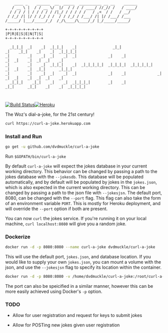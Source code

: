 ```
    ____ _    ______  __  _____  __________ __ __    ______
   / __ \ |  / / __ \/  |/  / / / / ____/ //_// /   / ____/
  / / / / | / / / / / /|_/ / / / / /   / ,<  / /   / __/   
 / /_/ /| |/ / /_/ / /  / / /_/ / /___/ /| |/ /___/ /___   
/_____/ |___/_____/_/  /_/\____/\____/_/ |_/_____/_____/   
                                                           
+-+-+-+-+-+-+-+-+
|P|R|E|S|E|N|T|S|
+-+-+-+-+-+-+-+-+
                                                                                                            
  _|_|_|  _|    _|  _|_|_|    _|                _|_|                      _|    _|_|    _|    _|  _|_|_|_|  
_|        _|    _|  _|    _|  _|              _|    _|                    _|  _|    _|  _|  _|    _|        
_|        _|    _|  _|_|_|    _|  _|_|_|_|_|  _|_|_|_|  _|_|_|_|_|        _|  _|    _|  _|_|      _|_|_|    
_|        _|    _|  _|    _|  _|              _|    _|              _|    _|  _|    _|  _|  _|    _|        
  _|_|_|    _|_|    _|    _|  _|_|_|_|        _|    _|                _|_|      _|_|    _|    _|  _|_|_|_|  
                                                                                                            
                                                                                                            
```
[![Build Status](https://travis-ci.org/dvdmuckle/curl-a-joke.svg?branch=master)](https://travis-ci.org/dvdmuckle/curl-a-joke)[![Heroku](https://heroku-badge.herokuapp.com/?app=curl-a-joke&svg=1)](https://curl-a-joke.herokuapp.com)

The Woz's dial-a-joke, for the 21st century!

```bash
curl https://curl-a-joke.herokuapp.com
```

### Install and Run

```bash
go get -u github.com/dvdmuckle/curl-a-joke
```
Run `$GOPATH/bin/curl-a-joke`

By default `curl-a-joke` will expect the jokes database in your current working directory. This behavior can be changed by passing a path to the jokes database with the `--jokesdb`. This database will be populated automatically, and by default will be populated by jokes in the `jokes.json`, which is also expected in the current working directory. This can be changed by passing a path to the json file with `--jokesjsn`. The default port, 8080, can be changed with the `--port` flag. This flag can also take the form of an environment variable `PORT`. This is mostly for Heroku deployment, and will override the `--port` option if both are present.

You can now `curl` the jokes service. If you're running it on your local machine, `curl localhost:8080` will give you a random joke.

### Dockerize

```bash
docker run -d -p 8080:8080 --name curl-a-joke dvdmuckle/curl-a-joke
```

This will use the default port, `jokes.json`, and database location. If you would like to supply your own `jokes.json`, you can mount a volume with the json,  and use the `--jokesjsn` flag to specify its location within the container.

```bash
docker run -d -p 8080:8080 -v /home/dvdmuckle/curl-a-joke:/root/curl-a-joke --name curl-a-joke dvdmuckle/curl-a-joke --jokejson /root/curl-a-joke/jokes.json
```
The port can also be speicified in a similar manner, however this can be more easily achieved using Docker's `-p` option.

### TODO

* Allow for user registration and request for keys to submit jokes

* Allow for POSTing new jokes given user registration
